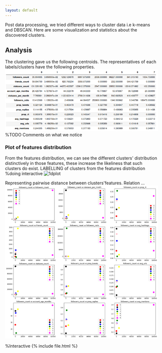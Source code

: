 ```yaml
---
layout: default
---
```


Post data processing, we tried different ways to cluster data i.e k-means and DBSCAN. Here are some visualization and statistics about the discovered clusters.
## Analysis

The clustering gave us the following centroids. The representatives of each labels/clusters have the following properties.
![representsstats](./assets/img/centroids.png)
%TODO Comments on what we notice 

### Plot of features distribution

From the features distribution, we can see the different clusters' distribution distinctively in those features, these increase the likeliness that such clusters do exist.
LABELLING of clusters from the features distribution 
%doing interactive
![1dplot]()

Representing pairwise distance between clusters'features. Relation ...
![2dplot](./assets/img/pair_plot.png)

%Interactive 
{% include file.html %}
